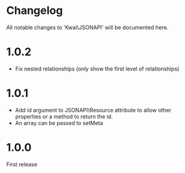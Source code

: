 # Changelog
All notable changes to 'Kwai\JSONAPI' will be documented here.

# 1.0.2
- Fix nested relationships (only show the first level of relationships)

# 1.0.1
- Add id argument to JSONAPI\Resource attribute to allow other properties or a method to return the id.
- An array can be passed to setMeta

# 1.0.0
First release
